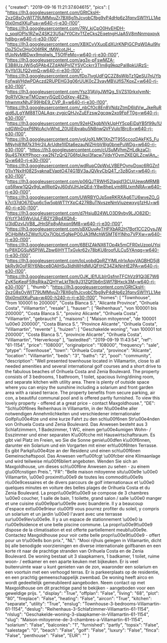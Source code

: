 {
"created": "2019-09-16 11:21:37.604615",
"pics": [
"https://lh3.googleusercontent.com/GRtCksH-2xzG8sOvWIT79UMMvuZr7BX6g1hJcvobCfbg9yP4dHp6z3fqnvSW1YLL1Ae0lxj0mdXKuPua=w640-rj-e30-l100",
"https://lh3.googleusercontent.com/7RV_kjCpO0HvEHDH-o_spqlOPIs1RZwZ4SK23U5a7Y0CitvTfZeCks2EqetngHJaA5V8mNnmpxpykhdibg=w640-rj-e30-l100",
"https://lh3.googleusercontent.com/XBXCvVXuoEdXUrKNPjGCPqW0Aul9lyDpZ5OxOHoO06fRK_tMWcotJH_-tfUpNvMBDwx9mqIwIs_T5OfFeMo=w640-rj-e30-l100",
"https://lh3.googleusercontent.com/ag3x-pFswMZA-E3B8lUzJWi5g5PAb4ZZdANjPn1ZYSVCckrr3TIm8g9kqzPaI8pkUjRzS-XyYb13LfQ2ymQ=w640-rj-e30-l100",
"https://lh3.googleusercontent.com/fDo7lvgUdFQC2Z8sWjbTz1QeSU7nUYbFofwaVHdwPDAczd2RUPEHG3g06rUUK0cZ3vayMBVJflS7KoxZ=w640-rj-e30-l100",
"https://lh3.googleusercontent.com/Ysz31AVgJWfQg_5VZS10rkxIymN-9oR1VOkrwTMOzwrvj5QzEOdXpy-4EZIk-hhwnmxNhJF99HbE9_CVP_8=w640-rj-e30-l100",
"https://lh3.googleusercontent.com/_nbCfOc8En8VNdzZtmD6IdVw_JkeRuRgjd6JLgYjM88TOALAqx-zygjcQHJvZuEFzsw2gcqw2xo9FpFT0g=w640-rj-e30-l100",
"https://lh3.googleusercontent.com/92eHZkgbNVkUpHY5cpEiDaYB5f99u1UndGWnDgxP6NtcAclyWhd_Z0UiEjbvabu5N8nwQVFVulo1Brc8=w640-rj-e30-l100",
"https://lh3.googleusercontent.com/vgUgXLMK1XnZfT955ccozDAkFK5_FuMNyhj81M7k31Hr2jLArUdte1lIDta6ezauNlZHrbV8lg0bnePuWDg=w640-rj-e30-l100",
"https://lh3.googleusercontent.com/cUSuMVhmZHLdkzaCl-9ju4S7KKffPhocr-xw2N7zQrQ7G6fpUkoI3facw7VdvYOymZKEQILZcwlAn_-Q=w640-rj-e30-l100",
"https://lh3.googleusercontent.com/wdRupC0pWxLVBEPOynyDoxc6RGZn101ivYNxIH082SyaknaEVaptO474G1BV3aJQVkyCbQ4T_r3z8Gvr=w640-rj-e30-l100",
"https://lh3.googleusercontent.com/p06QJTRWH52Iagjd13CUjUewqMRMBcq5Rww1QQv9gLwIRiptQyJ60dVJHJeQEd-Y8w8heiLym8RLtxmNRA=w640-rj-e30-l100",
"https://lh3.googleusercontent.com/UWRBYOJp5xeRKRXAg6TU6wveZO_Gk7cI37dO67lDup6c5w5qbWT1YXpC427RBuTNvszeNmViuzewxyg1zHU=w640-rj-e30-l100",
"https://lh3.googleusercontent.com/d7HsjuB24WLO3D9vby9LJO82ID-6YctY345WyUuLFiB2Y2Bg4XQh4-U3ldDzvIJVB8_JHnSFp8yAhxqn9M8=w640-rj-e30-l100",
"https://lh3.googleusercontent.com/sBXDuyAyTHPXbAR2H7Bot1CC2OysJW9CiHbIMx5ZWst1UOx7IObLt5gNePO0JA3fMchWSMT6YINho7VPXw=w640-rj-e30-l100",
"https://lh3.googleusercontent.com/6BEIZAkNX6TOp4k5mCFR0xUzopUYoityP8XDGSuN5PIWLZbw6lHYTTxGvkr62v78bKU8roofULCu5YAnqg=w640-rj-e30-l100",
"https://lh3.googleusercontent.com/IoLvobdQpRZYIMLnIrIxAqyVAGBHD5j8bkRv9jOoFRIY6Nbce8OAIHSu3IdhWHdMUQFtHZ34ZjkNnHE2PA=w640-rj-e30-l100",
"https://lh3.googleusercontent.com/OJK_lEfULbIrGsfnnTFChVz91Qj3E7W6ZvK5pKeqF59jsRjkaZQHYwLktTtkj9J31ZQf0b6nSWf7BHxck3M=w640-rj-e30-l100"
],
"thumb": "https://lh3.googleusercontent.com/GRtCksH-2xzG8sOvWIT79UMMvuZr7BX6g1hJcvobCfbg9yP4dHp6z3fqnvSW1YLL1Ae0lxj0mdXKuPua=w400-h240-n-rj-e30-l100",
"homes": [
"Townhouse",
"from 100001 to 200000",
"Costa Blanca S.",
"Alicante Province",
"Orihuela Costa",
"Villamartin",
"resale"
],
"hauser": [
"Reihenhaus",
"von 100001 bis 200000",
"Costa Blanca S.",
"provinz Alicante",
"Orihuela Costa",
"Villamartin",
"gebraucht"
],
"maisons": [
"Maison mitoyenne",
"de 100001 \u00e0 200000",
"Costa Blanca S.",
"Province Alicante",
"Orihuela Costa",
"Villamartin",
"revente"
],
"huizen": [
"Geschakelde woning",
"van 100001 tot 200000",
"Costa Blanca S.",
"provincie Alicante",
"Orihuela Costa",
"Villamartin",
"Herverkoop"
],
"lastedited": "2019-09-19 11:43:54",
"ref": "61-1154",
"price": "108000",
"originalprice": "108000",
"frequency": "sale",
"ptype": "Townhouse",
"town": "Orihuela Costa",
"province": "Alicante",
"location": "Villamartin",
"beds": "3",
"baths": "2",
"pool": "community",
"description": "Well presented townhouse located in Villamartin, close to all needed  amenities and several international golf courses and a short drive to the  fabulous beaches of Orihuela Costa and Zenia Boulevard. The property  consists of 3 bedrooms, 1 bathroom, 1 toilet, spacious living/dining  room, and separate kitchen with utility area. There is plenty of outside  space where you can enjoy the sunshine including a solarium and front  garden area with a raised terrace. The property benefits from secure  parking, air con, a beautiful communal pool and is offered partly  furnished. To view this lovely property - offered at a great price - contact  Maxgoldhouse.",
"DE": "Sch\u00f6nes Reihenhaus in Villamartin, in der N\u00e4he aller notwendigen Annehmlichkeiten und verschiedener internationaler Golfpl\u00e4tze und eine kurze Fahrt zu den sch\u00f6nen Str\u00e4nden von Orihuela Costa und Zenia Boulevard. Das Anwesen besteht aus 3 Schlafzimmern, 1 Badezimmer, 1 WC, einem ger\u00e4umigen Wohn- / Esszimmer und einer separaten K\u00fcche mit Hauswirtschaftsraum. Es gibt viel Platz im Freien, wo Sie die Sonne genie\u00dfen k\u00f6nnen, darunter ein Solarium und ein Vorgarten mit einer erh\u00f6hten Terrasse. Es gibt Parkpl\u00e4tze an der Residenz und einen sch\u00f6nen Gemeinschaftspool. Das Anwesen verf\u00fcgt \u00fcber eine Klimaanlage und wird teilweise m\u00f6bliert angeboten. Wenden Sie sich an Maxgoldhouse, um dieses sch\u00f6ne Anwesen zu sehen - zu einem g\u00fcnstigen Preis.",
"FR": "Belle maison mitoyenne situ\u00e9e \u00e0 Villamartin, \u00e0 proximit\u00e9 de toutes les commodit\u00e9s n\u00e9cessaires et de divers parcours de golf internationaux et \u00e0 quelques minutes en voiture des belles plages de Orihuela Costa et du Zenia Boulevard. La propri\u00e9t\u00e9 se compose de 3 chambres \u00e0 coucher, 1 salle de bain, 1 toilette, grand salon / salle \u00e0 manger et une cuisine s\u00e9par\u00e9e avec buanderie. Il y a beaucoup d'espace ext\u00e9rieur o\u00f9 vous pourrez profiter du soleil, y compris un solarium et un jardin \u00e0 l'avant avec une terrasse sur\u00e9lev\u00e9e. Il y a un espace de stationnement \u00e0 la r\u00e9sidence et une belle piscine commune. La propri\u00e9t\u00e9 dispose de la climatisation et est offerte partiellement meubl\u00e9e. Contactez Maxgoldhouse pour voir cette belle propri\u00e9t\u00e9 - offert pour un tr\u00e8s bon prix.",
"NL": "Mooi rijhuis gelegen in Villamartin, dicht bij alle benodigde voorzieningen en diverse internationale golfbanen en een korte rit naar de prachtige stranden van Orihuela Costa en de Zenia Boulevard. De woning bestaat uit 3 slaapkamers, 1 badkamer, 1 toilet, ruime woon- / eetkamer en een aparte keuken met bijkeuken. Er is veel buitenruimte waar u kunt genieten van de zon, waaronder een solarium en een voortuin met een verhoogd terras. Er is parkeerplaats op de residentie, en een prachtig gemeenschappelijk zwembad. De woning heeft airco en wordt gedeeltelijk gemeubileerd aangeboden. Neem contact op met Maxgoldhouse om dit prachtige pand te bekijken - aangeboden voor een geweldige prijs. ",
"display": "True",
"offplan": "False",
"living": "68",
"plot": "80",
"fireplace": "False",
"heating": "False",
"aircon": "True",
"kitchen": "separate",
"utility": "True",
"enslug": "Townhouse-3-bedrooms-Villamartin-61-1154",
"deslug": "Reihenhaus-3-Schlafzimmer-Villamartin-61-1154",
"nlslug": "Geschakelde-woning-3-slaapkamer-in-Villamartin-61-1154",
"slug": "Maison-mitoyenne-de-3-chambres-a-Villamartin-61-1154",
"solarium": "False",
"balconies": "1",
"furnished": "partly",
"topsix": "False",
"salestage": "0",
"beach": "False",
"golf": "False",
"luxury": "False",
"finca": "False",
"penthouse": "False",
"EUR": ""
}